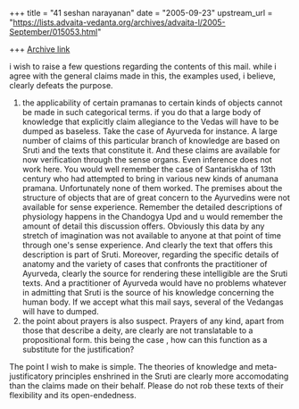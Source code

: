 +++
title = "41 seshan narayanan"
date = "2005-09-23"
upstream_url = "https://lists.advaita-vedanta.org/archives/advaita-l/2005-September/015053.html"

+++
[Archive link](https://lists.advaita-vedanta.org/archives/advaita-l/2005-September/015053.html)

i wish to raise a few questions regarding the contents of this mail.
while i agree with the general claims made in this, the examples used, i
believe, clearly defeats the purpose.
1. the applicability of certain pramanas to certain kinds of objects
cannot be made in such categorical terms. if you do that a large body of
knowledge that explicitly claim allegiance to the Vedas will have to be
dumped as baseless. Take the case of Ayurveda for instance. A large
number of claims of this particular branch of knowledge are based on
Sruti and the texts that constitute it. And these claims are available
for now verification through the sense organs. Even inference does not
work here. You would well remember the case of Santariskha of 13th
century who had attempted to bring in various new kinds of anumana
pramana. Unfortunately none of them worked. The premises about the
structure of objects that are of great concern to the Ayurvedins were
not available for sense experience. Remember the detailed descriptions
of physiology happens in the Chandogya Upd and u would remember the
amount of detail this discussion offers. Obviously this data by any
stretch of imagination was not available to anyone at that point of time
through one's sense experience. And clearly the text that offers this
description is part of Sruti. Moreover, regarding the specific details
of anatomy and the variety of cases that confronts the practitioner of
Ayurveda, clearly the source for rendering these intelligible are the
Sruti texts. And a practitioner of Ayurveda would have no problems
whatever in admitting that Sruti is the source of his knowledge
concerning the human body. If we accept what this mail says, several of
the Vedangas will have to dumped.
2. the point about prayers is also suspect. Prayers of any kind, apart
from those that describe a deity, are clearly are not translatable to a
propositional form. this being the case , how can this function as a
substitute for the justification?

The point I wish to make is simple. The theories of knowledge and
meta-justificatory principles enshrined in the Sruti are clearly more
accomodating than the claims made on their behalf. Please do not rob
these texts of their flexibility and its open-endedness.

